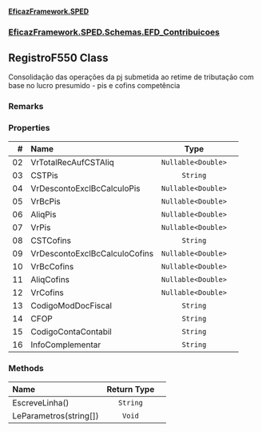 #### [EficazFramework.SPED](EficazFrameworkSPED.md 'EficazFramework SPED')
### [EficazFramework.SPED.Schemas.EFD_Contribuicoes](EficazFramework.SPED.Schemas.EFD_Contribuicoes.md 'EficazFramework.SPED.Schemas.EFD_Contribuicoes')

## RegistroF550 Class

Consolidação das operações da pj submetida ao retime de tributação com base no lucro presumido - pis e cofins competência

### Remarks
### Properties

| # | Name | Type | |
| ---: | :--- | :---: | :--- |
| 02 | VrTotalRecAufCSTAliq | `Nullable<Double>` |  |
| 03 | CSTPis | `String` |  |
| 04 | VrDescontoExclBcCalculoPis | `Nullable<Double>` |  |
| 05 | VrBcPis | `Nullable<Double>` |  |
| 06 | AliqPis | `Nullable<Double>` |  |
| 07 | VrPis | `Nullable<Double>` |  |
| 08 | CSTCofins | `String` |  |
| 09 | VrDescontoExclBcCalculoCofins | `Nullable<Double>` |  |
| 10 | VrBcCofins | `Nullable<Double>` |  |
| 11 | AliqCofins | `Nullable<Double>` |  |
| 12 | VrCofins | `Nullable<Double>` |  |
| 13 | CodigoModDocFiscal | `String` |  |
| 14 | CFOP | `String` |  |
| 15 | CodigoContaContabil | `String` |  |
| 16 | InfoComplementar | `String` |  |
### Methods

| Name | Return Type | |
| :--- | :---: | :--- |
| EscreveLinha() | `String` |  |
| LeParametros(string[]) | `Void` |  |
